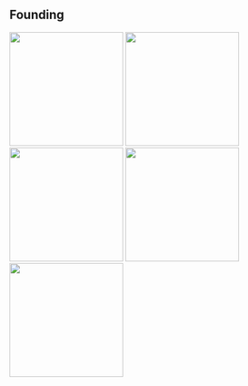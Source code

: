 ## Founding

<img src="https://user-images.githubusercontent.com/73356412/224746728-785bafb4-b681-4fde-a753-53b66aaaa0fd.png"  width="200">
<img src="[https://user-images.githubusercontent.com/73356412/224746728-785bafb4-b681-4fde-a753-53b66aaaa0fd.png](https://user-images.githubusercontent.com/73356412/224747249-eb70fa55-3fd6-40fe-b543-e0d48cc50c17.png)"  width="200">
<img src="[https://user-images.githubusercontent.com/73356412/224746728-785bafb4-b681-4fde-a753-53b66aaaa0fd.png](https://user-images.githubusercontent.com/73356412/224747266-b896bb7b-57cf-4686-bf45-4cdd1635fd2a.png)"  width="200">
<img src="[https://user-images.githubusercontent.com/73356412/224746728-785bafb4-b681-4fde-a753-53b66aaaa0fd.png](https://user-images.githubusercontent.com/73356412/224747277-68798957-f80e-4716-a894-91e9f9096403.jpg)"  width="200">
<img src="[https://user-images.githubusercontent.com/73356412/224746728-785bafb4-b681-4fde-a753-53b66aaaa0fd.png](https://user-images.githubusercontent.com/73356412/224747289-279270ca-d829-413a-9a92-b598b32db7e7.png)"  width="200">










